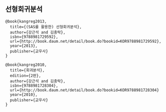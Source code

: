 ## 선형회귀분석

    @book{kangreg2013,
      title={(SAS를 활용한) 선형회귀분석},
      author={강근석 and 김충락},
      isbn={9788981729592},
      url={http://book.daum.net/detail/book.do?bookid=KOR9788981729592},
      year={2013},
      publisher={교우사}
    }

    @book{kangreg2010,
      title={회귀분석},
	  edition={2판},
      author={강근석 and 김충락},
      isbn={9788981728304},
      url={http://book.daum.net/detail/book.do?bookid=KOR9788981728304}
      year={2010},
      publisher={교우사}
    }
